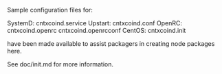 Sample configuration files for:

SystemD: cntxcoind.service
Upstart: cntxcoind.conf
OpenRC:  cntxcoind.openrc
         cntxcoind.openrcconf
CentOS:  cntxcoind.init

have been made available to assist packagers in creating node packages here.

See doc/init.md for more information.
